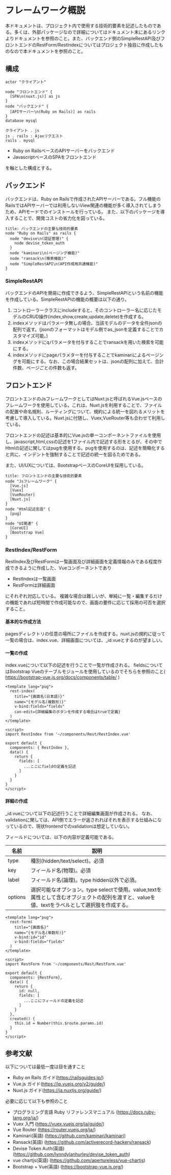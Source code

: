 フレームワーク概説
==================

本ドキュメントは、プロジェクト内で使用する技術的要素を記述したものである。多くは、外部パッケージなので詳細についてはドキュメント末にあるリンクよりドキュメントを参照のこと。また、バックエンド側のSimpleRestAPI及びフロントエンドのRestForm/RestIndexについてはプロジェクト独自に作成したものなので本ドキュメントを参照のこと。

構成
----
```puml
actor "クライアント"

node "フロントエンド" {
  [SPA\n(nuxt.js)] as js
}
node "バックエンド" {
  [APIサーバー\n(Ruby on Rails)] as rails
}
database mysql

クライアント . js
js . rails : Ajaxリクエスト
rails . mysql
```

* Ruby on RailsベースのAPIサーバーをバックエンド
* JavascriptベースのSPAをフロントエンド

を軸とした構成とする。

バックエンド
------------

バックエンドは、Ruby on Railsで作成されたAPIサーバーである。フル機能のRailsではAPIサーバーでは利用しないView関連の機能が多く導入されてしまうため、APIモードでのインストールを行っている。
また、以下のパッケージを導入することで、開発コストの省力化を図っている。

```puml
title: バックエンドの主要な技術的要素
node "Ruby on Rails" as rails {
  node "devise\n(認証管理)" {
    node devise_token_auth
  }
  node "kaminari\n(ページング機能)"
  node "ransack\n(検索機能)"
  node "SimpleRestAPI\n(API作成用共通機能)"
}
```

### SimpleRestAPI

バックエンドのAPIを簡易に作成できるよう、SimpleRestAPIという名前の機能を作成している。SimpleRestAPIの機能の概要は以下の通り。

1. コントローラークラスにincludeすると、そのコントローラー名に応じたモデルのCRUD操作(index,show,create,update,delete)を作成する。
1. indexメソッドはパラメータ無しの場合、当該モデルのデータを全件jsonの配列で返す。(jsonのフォーマットはモデル側でas_jsonを定義することでカスタマイズ可能。)
1. indexメソッドにqパラメータを付与することでransackを用いた検索を可能にする。
1. indexメソッドにpageパラメターを付与することでkaminariによるページングを可能にする。なお、この場合結果セットは、jsonの配列に加えて、合計件数、ページごとの件数も返す。

フロントエンド
--------------

フロントエンドのJsフレームワークとしてはNuxt.jsと呼ばれるVue.jsベースのフレームワークを使用している。これは、Nuxt.jsを利用することで、ファイルの配置や命名規則、ルーティングについて、規約による統一を図れるメリットを考慮して導入している。Nuxt.jsに付随し、Vuex,VueRouter等も合わせて利用している。

フロントエンドの記述は基本的にVue.jsの単一コンポーネントファイルを使用し、javascript,html,cssの記述を1ファイル内で記述する形をとるが、その中でHtmlの記述に関してはpugを使用する。pugを使用するのは、記述を簡略化すると共に、インデントを強制することで記述の統一を図るためである。

また、UI/UXについては、BootstrapベースのCoreUIを採用している。

```puml
title: フロントエンドの主要な技術的要素
node "Jsフレームワーク" {
  [Vue.js]
  [Vuex]
  [VueRouter]
  [Nuxt.js]
}
node "Html記述言語" {
  [pug]
}
node "UI関連" {
  [CoreUI]
  [Bootstrap Vue]
}

```

### RestIndex/RestForm

RestIndex及びRestFormは一覧画面及び詳細画面を定義情報のみである程度作成できるように作成した、Vueコンポーネントであり

* RestIndexは一覧画面
* RestFormは詳細画面

にそれぞれ対応している。
複雑な場合は難しいが、単純に一覧・編集するだけの機能であれば短時間で作成可能なので、画面の要件に応じて採用の可否を選択すること。

#### 基本的な作成方法

pagesディレクトリの任意の場所にファイルを作成する。nuxt.jsの規約に従って一覧の場合は、index.vue、詳細画面については、_id.vueとするのが望ましい。

#### 一覧の作成

index.vueについて以下の記述を行うことで一覧が作成される。
fieldsについてはBootstrap Vueのテーブルモジュールを使用しているのでそちらを参照のこと( https://bootstrap-vue.js.org/docs/components/table/ )

```
<template lang="pug">
  rest-index(
    title="{画面名(日本語)}"
    name="{モデル名(複数形)}"
    v-bind:fields="fields"
    can-edit={詳細編集のボタンを作成する場合はtrueで定義}
  )
</template>

<script>
import RestIndex from '~/components/Rest/RestIndex.vue'

export default {
  components: { RestIndex },
  data() {
    return {
      fields: [
        ...ここにfieldの定義を記述
      ]
    }
  }
}
</script>
```

#### 詳細の作成

_id.vueについて以下の記述行うことで詳細編集画面が作成される。
なお、validationに関しては、API側でエラーが返されればそれを表示する仕組みになっているので、現状frontendでのvalidationは想定していない。

フィールドについては、以下の内容が定義可能である。

| 名前 | 説明 |
|------|------|
| type   | 種別(hidden/text/select)。必須 |
| key    | フィールド名(物理)。必須 |
| label  | フィールド名(論理)。type hidden以外で必須。 |
| options  | 選択可能なオプション。type selectで使用。value,textを属性として含むオブジェクトの配列を渡すと、valueを値、textをラベルとして選択肢を作成する。 |

```
<template lang="pug">
  rest-form(
    title="{画面名}"
    name="{モデル名(単数形)}"
    v-bind:id="id"
    v-bind:fields="fields"
  )
</template>

<script>
import RestForm from '~/components/Rest/RestForm.vue'

export default {
  components: {RestForm},
  data() {
    return {
      id: null,
      fields: [
        ...ここにフィールドの定義を記述
      ]
    }
  },
  created() {
    this.id = Number(this.$route.params.id)
  }
}
</script>
```

参考文献
--------

以下については最低一度は目を通すこと

* Ruby on Rails ガイド(https://railsguides.jp/)
* Vue.js ガイド(https://jp.vuejs.org/v2/guide/)
* Nuxt.js ガイド(https://ja.nuxtjs.org/guide/)

必要に応じて以下も参照のこと

* プログラミング言語 Ruby リファレンスマニュアル (https://docs.ruby-lang.org/ja/)
* Vuex 入門 (https://vuex.vuejs.org/ja/guide/)
* Vue Router (https://router.vuejs.org/ja/)
* Kaminari(英語) (https://github.com/kaminari/kaminari)
* Ransack(英語) (https://github.com/activerecord-hackery/ransack)
* Devise Token Auth(英語) (https://github.com/lynndylanhurley/devise_token_auth)
* vue chartjs(英語) (https://github.com/apertureless/vue-chartjs)
* Bootstrap + Vue(英語) (https://bootstrap-vue.js.org/)
